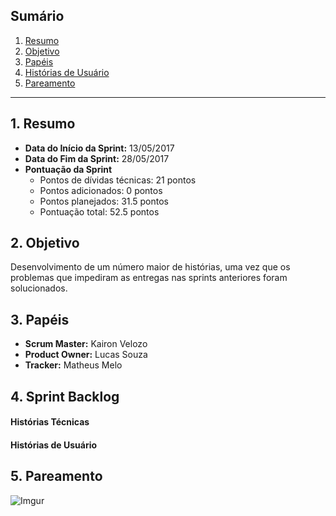 ## Sumário
1. [Resumo](#1-Resumo)
2. [Objetivo](#2-Objetivo)
3. [Papéis](#3-Papéis)
4. [Histórias de Usuário](#4-Histórias)
5. [Pareamento](#5-Pareamento)

***
## 1. Resumo

* **Data do Início da Sprint:** 13/05/2017
* **Data do Fim da Sprint:** 28/05/2017
* **Pontuação da Sprint**
   * Pontos de dívidas técnicas: 21 pontos
   * Pontos adicionados: 0 pontos
   * Pontos planejados: 31.5 pontos
   * Pontuação total: 52.5 pontos

## 2. Objetivo

Desenvolvimento de um número maior de histórias, uma vez que os problemas que impediram as entregas nas sprints anteriores foram solucionados.

## 3. Papéis

* **Scrum Master:** Kairon Velozo
* **Product Owner:** Lucas Souza
* **Tracker:** Matheus Melo

## 4. Sprint Backlog

#### **Histórias Técnicas**


#### **Histórias de Usuário**

## 5. Pareamento

![Imgur](http://i.imgur.com/tDS4CU1.png)